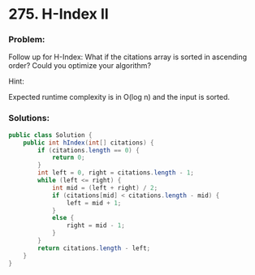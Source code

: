 # 275. H-Index II

### Problem:

Follow up for H-Index: What if the citations array is sorted in ascending order? Could you optimize your algorithm?

Hint:

Expected runtime complexity is in O(log n) and the input is sorted.

### Solutions:

```java
public class Solution {
    public int hIndex(int[] citations) {
        if (citations.length == 0) {
            return 0;
        }
        int left = 0, right = citations.length - 1;
        while (left <= right) {
            int mid = (left + right) / 2;
            if (citations[mid] < citations.length - mid) {
                left = mid + 1;
            }
            else {
                right = mid - 1;
            }
        }
        return citations.length - left;
    }
}
```